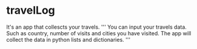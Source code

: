# travelLog
It's an app that collescts your travels.
'''
You can input your travels data. Such as country, number of visits and cities you have visited.
The app will collect the data in python lists and dictionaries.
'''
